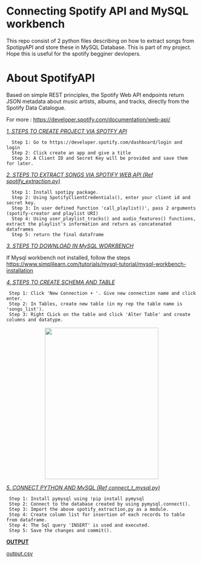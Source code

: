 # Connecting Spotify API and MySQL workbench
This repo consist of 2 python files describing on how to extract songs from SpotipyAPI and store these in MySQL Database.
This is part of my project. Hope this is useful for the spotify begginer devlopers.


# About SpotifyAPI
Based on simple REST principles, the Spotify Web API endpoints return JSON metadata about music artists, albums, and tracks, directly from the Spotify Data Catalogue.

For more : https://developer.spotify.com/documentation/web-api/

<ins>*1. STEPS TO  CREATE PROJECT VIA SPOTFY API*<ins>
  
      Step 1: Go to https://developer.spotify.com/dashboard/login and login
      Step 2: Click create an app and give a title
      Step 3: A Client ID and Secret Key will be provided and save them for later.

<ins>*2. STEPS TO EXTRACT SONGS VIA SPOTIFY WEB API (Ref spotify_extraction.py)*<ins>
      
      Step 1: Install spotipy package.
      Step 2: Using SpotifyClientCredentials(), enter your client id and secret key.
      Step 3: In user defined function 'call_playlist()', pass 2 arguments (spotify-creator and playlist URI)
      Step 4: Using user_playlist_tracks() and audio_features() functions, extract the playlist's information and return as concatenated dataframes
      Step 5: return the final dataframe 
      
<ins>*3. STEPS TO DOWNLOAD IN MySQL WORKBENCH*<ins>

If Mysql workbench not installed, follow the steps https://www.simplilearn.com/tutorials/mysql-tutorial/mysql-workbench-installation

<ins>*4. STEPS TO CREATE SCHEMA AND TABLE*<ins>

     Step 1: Click 'New Connection + '. Give new connection name and click enter.
     Step 2: In Tables, create new table (in my rep the table name is 'songs_list').
     Step 3: Right CLick on the table and click 'Alter Table' and create columns and datatype.
     
<p align="center">
  <img width="300" height="400" src="https://user-images.githubusercontent.com/82230179/208829184-f76cdef7-a256-434d-b131-69993dba2575.png">
</p>

<ins>*5. CONNECT PYTHON AND MySQL (Ref connect_t_mysql.py)*<ins>
     
     Step 1: Install pymysql using !pip install pymysql
     Step 2: Connect to the database created by using pymysql.connect().
     Step 3: Import the above spotify_extraction,py as a module.
     Step 4: Create column list for insertion of each records to table from dataframe.
     Step 4: The Sql query 'INSERT' is used and executed.
     Step 5: Save the changes and commit().
     
  <ins>**OUTPUT**<ins>
  
  [output.csv](https://github.com/anush-933/Spotipy-song-extraction-connect-with-mysqldatabase/files/10274842/output.csv)
